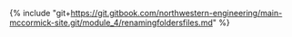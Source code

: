 {% include "git+https://git.gitbook.com/northwestern-engineering/main-mccormick-site.git/module_4/renamingfoldersfiles.md" %}



